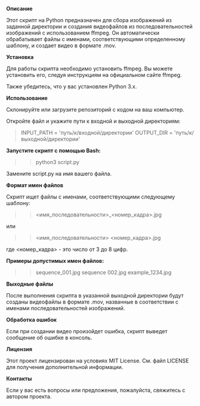**Описание**

Этот скрипт на Python предназначен для сбора изображений из заданной директории и создания видеофайлов из последовательностей изображений с использованием ffmpeg. Он автоматически обрабатывает файлы с именами, соответствующими определенному шаблону, и создает видео в формате .mov.


**Установка**

Для работы скрипта необходимо установить ffmpeg. Вы можете установить его, следуя инструкциям на официальном сайте ffmpeg.


Также убедитесь, что у вас установлен Python 3.x.


**Использование**

Склонируйте или загрузите репозиторий с кодом на ваш компьютер.

Откройте файл и укажите пути к входной и выходной директориям:
>INPUT_PATH = 'путь/к/входной/директории'
>OUTPUT_DIR = 'путь/к/выходной/директории'

**Запустите скрипт с помощью Bash:**

>>python3 script.py

Замените script.py на имя вашего файла.

**Формат имен файлов**

Скрипт ищет файлы с именами, соответствующими следующему шаблону:


>><имя_последовательности>_<номер_кадра>.jpg

или


>><имя_последовательности> <номер_кадра>.jpg

где <номер_кадра> - это число от 3 до 8 цифр.


**Примеры допустимых имен файлов:**


>>sequence_001.jpg
>>sequence 002.jpg
>>example_1234.jpg

**Выходные файлы**

После выполнения скрипта в указанной выходной директории будут созданы видеофайлы в формате .mov, названные в соответствии с именами последовательностей изображений.


**Обработка ошибок**

Если при создании видео произойдет ошибка, скрипт выведет сообщение об ошибке в консоль.


**Лицензия**

Этот проект лицензирован на условиях MIT License. См. файл LICENSE для получения дополнительной информации.


**Контакты**

Если у вас есть вопросы или предложения, пожалуйста, свяжитесь с автором проекта.
